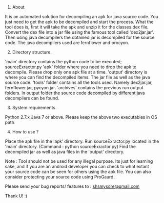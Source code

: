 1) About

It is an automated solution for decompiling an apk for java source code. You just need to get the apk to be decompiled and start the process.
What the tool does is, first it will take the apk and unzip it for the classes.dex file. Convert the dex file into a jar file using the famous tool called 'dex2jar.jar'. Then using java decompilers the obtained jar is decompiled for the source code. The java decompilers used are fernflower and procyon.

2) Directory structure.

 'main' directory contains the python code to be executed; sourceExractor.py
 'apk' folder where you need to drop the apk to decompile. Please drop only one apk file at a time.
 'output' directory is where you can find the decompiled items. The jar file as well as the java source code.
 'tools' folder contains all the tools used. Namely dex2jar.jar, fernflower.jar, pycyon.jar.
 'archives' contains the previous run output folders.
 In output folder the source code decompiled by different java decompilers can be found.
 
3) System requirements 

Python 2.7.x 
Java 7 or above.
Please keep the above two executables in OS path.

4) How to use ?

Place the apk file in the 'apk' directory.
Run sourceExractor.py located in the 'main' directory. (Command : python sourceExractor.py)
Find the decompiled jar as well as java files in the 'output' directory.

Note : Tool should not be used for any illegal purpose. Its just for learning sake, and if you are an android developer you can check to what extant your source code can be seen for others using the apk file. You can also consider protecting your source code using ProGaurd. 

Please send your bug reports/ features to : shsmysore@gmail.com

Thank U! :)




 
